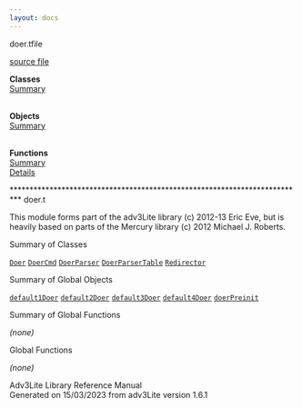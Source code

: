 ```yaml
---
layout: docs
---
```

<span class="title">doer.t</span><span class="type">file</span>

[source file](../source/doer.t.html)

**Classes**  
[Summary](#_ClassSummary_)  
 

**Objects**  
[Summary](#_ObjectSummary_)  
 

**Functions**  
[Summary](#_FunctionSummary_)  
[Details](#_Functions_)



\*\*\*\*\*\*\*\*\*\*\*\*\*\*\*\*\*\*\*\*\*\*\*\*\*\*\*\*\*\*\*\*\*\*\*\*\*\*\*\*\*\*\*\*\*\*\*\*\*\*\*\*\*\*\*\*\*\*\*\*\*\*\*\*\*\*\*\*\*\*\*\*\*\*
doer.t

This module forms part of the adv3Lite library (c) 2012-13 Eric Eve, but
is heavily based on parts of the Mercury library (c) 2012 Michael J.
Roberts.



<span id="_ClassSummary_"></span>



<span class="hdln">Summary of Classes</span>  



[`Doer`](../object/Doer.html) [`DoerCmd`](../object/DoerCmd.html) [`DoerParser`](../object/DoerParser.html) [`DoerParserTable`](../object/DoerParserTable.html) [`Redirector`](../object/Redirector.html)
<span id="_ObjectSummary_"></span>



<span class="hdln">Summary of Global Objects</span>  



[`default1Doer`](../object/default1Doer.html) [`default2Doer`](../object/default2Doer.html) [`default3Doer`](../object/default3Doer.html) [`default4Doer`](../object/default4Doer.html) [`doerPreinit`](../object/doerPreinit.html)
<span id="FunctionSummary_"></span>



<span class="hdln">Summary of Global Functions</span>  



*(none)* <span id="_Functions_"></span>



<span class="hdln">Global Functions</span>  



*(none)*



Adv3Lite Library Reference Manual  
Generated on 15/03/2023 from adv3Lite version 1.6.1


